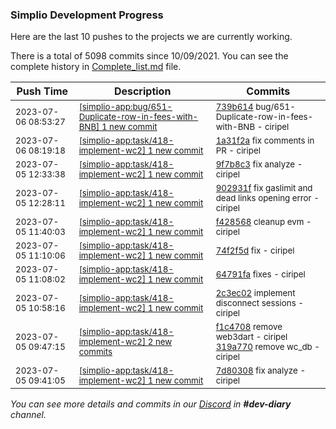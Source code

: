 
### Simplio Development Progress

Here are the last 10 pushes to the projects we are currently working.

There is a total of 5098 commits since 10/09/2021. You can see the complete history in
 [Complete_list.md](Complete_list.md) file.

| Push Time | Description | Commits |
| --- | --- | --- |
| <sub>2023-07-06 08:53:27</sub> | <sub>[[simplio-app:bug/651-Duplicate-row-in-fees-with-BNB] 1 new commit](https://github.com/SimplioOfficial/simplio-app/commit/739b61497381cdfdb0baa05c3bd35ddb8ed3ba4f)</sub> | <sub>[739b614](https://github.com/SimplioOfficial/simplio-app/commit/739b61497381cdfdb0baa05c3bd35ddb8ed3ba4f) bug/651-Duplicate-row-in-fees-with-BNB - ciripel</sub> |
| <sub>2023-07-06 08:19:18</sub> | <sub>[[simplio-app:task/418-implement-wc2] 1 new commit](https://github.com/SimplioOfficial/simplio-app/commit/1a31f2a2f5308ba7522f60417d765f6b2e263351)</sub> | <sub>[1a31f2a](https://github.com/SimplioOfficial/simplio-app/commit/1a31f2a2f5308ba7522f60417d765f6b2e263351) fix comments in PR - ciripel</sub> |
| <sub>2023-07-05 12:33:38</sub> | <sub>[[simplio-app:task/418-implement-wc2] 1 new commit](https://github.com/SimplioOfficial/simplio-app/commit/9f7b8c36899f622c98bc7a6032d5eb7e5474a816)</sub> | <sub>[9f7b8c3](https://github.com/SimplioOfficial/simplio-app/commit/9f7b8c36899f622c98bc7a6032d5eb7e5474a816) fix analyze - ciripel</sub> |
| <sub>2023-07-05 12:28:11</sub> | <sub>[[simplio-app:task/418-implement-wc2] 1 new commit](https://github.com/SimplioOfficial/simplio-app/commit/902931f1ec507418a66ef1fdec5523542c08ce7e)</sub> | <sub>[902931f](https://github.com/SimplioOfficial/simplio-app/commit/902931f1ec507418a66ef1fdec5523542c08ce7e) fix gaslimit and dead links opening error - ciripel</sub> |
| <sub>2023-07-05 11:40:03</sub> | <sub>[[simplio-app:task/418-implement-wc2] 1 new commit](https://github.com/SimplioOfficial/simplio-app/commit/f42856866d3fc8ab47c6e9a343a2ffc744c64d89)</sub> | <sub>[f428568](https://github.com/SimplioOfficial/simplio-app/commit/f42856866d3fc8ab47c6e9a343a2ffc744c64d89) cleanup evm - ciripel</sub> |
| <sub>2023-07-05 11:10:06</sub> | <sub>[[simplio-app:task/418-implement-wc2] 1 new commit](https://github.com/SimplioOfficial/simplio-app/commit/74f2f5d73d531026a4180ec76329c1383266820e)</sub> | <sub>[74f2f5d](https://github.com/SimplioOfficial/simplio-app/commit/74f2f5d73d531026a4180ec76329c1383266820e) fix - ciripel</sub> |
| <sub>2023-07-05 11:08:02</sub> | <sub>[[simplio-app:task/418-implement-wc2] 1 new commit](https://github.com/SimplioOfficial/simplio-app/commit/64791fab616319cea7665da304069bac6e52a2c5)</sub> | <sub>[64791fa](https://github.com/SimplioOfficial/simplio-app/commit/64791fab616319cea7665da304069bac6e52a2c5) fixes - ciripel</sub> |
| <sub>2023-07-05 10:58:16</sub> | <sub>[[simplio-app:task/418-implement-wc2] 1 new commit](https://github.com/SimplioOfficial/simplio-app/commit/2c3ec028f9a5dce2b99a1481ae74041e0f9dfdaa)</sub> | <sub>[2c3ec02](https://github.com/SimplioOfficial/simplio-app/commit/2c3ec028f9a5dce2b99a1481ae74041e0f9dfdaa) implement disconnect sessions - ciripel</sub> |
| <sub>2023-07-05 09:47:15</sub> | <sub>[[simplio-app:task/418-implement-wc2] 2 new commits](https://github.com/SimplioOfficial/simplio-app/compare/7d80308b7e2c...319a77057640)</sub> | <sub>[f1c4708](https://github.com/SimplioOfficial/simplio-app/commit/f1c47086e4380b88880623b72e84a756ad14bf2c) remove web3dart - ciripel<br>[319a770](https://github.com/SimplioOfficial/simplio-app/commit/319a77057640481d7776f0e3688e14d79aa2bd69) remove wc_db - ciripel</sub> |
| <sub>2023-07-05 09:41:05</sub> | <sub>[[simplio-app:task/418-implement-wc2] 1 new commit](https://github.com/SimplioOfficial/simplio-app/commit/7d80308b7e2cef4b2fb0a5a564f3c733173e5ce0)</sub> | <sub>[7d80308](https://github.com/SimplioOfficial/simplio-app/commit/7d80308b7e2cef4b2fb0a5a564f3c733173e5ce0) fix analyze - ciripel</sub> |

_You can see more details and commits in our [Discord](https://discord.gg/aKhjuwZmdP) in **#dev-diary** channel._
